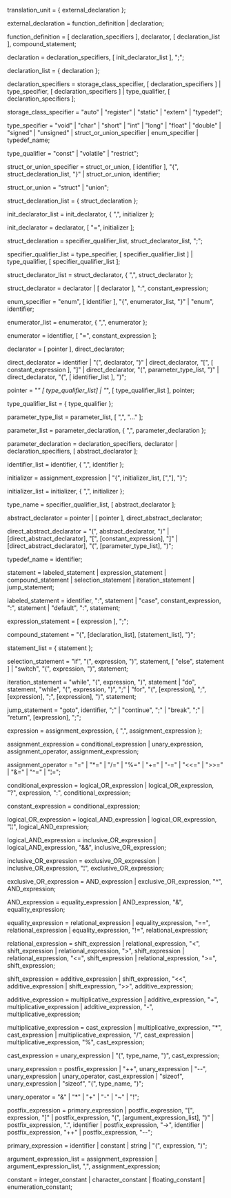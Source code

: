 translation_unit = { external_declaration };

external_declaration = function_definition
                      | declaration;

function_definition = [ declaration_specifiers ], declarator, [ declaration_list ], compound_statement;

declaration = declaration_specifiers, [ init_declarator_list ], ";";

declaration_list = { declaration };

declaration_specifiers = storage_class_specifier, [ declaration_specifiers ]
                        | type_specifier, [ declaration_specifiers ]
                        | type_qualifier, [ declaration_specifiers ];

storage_class_specifier = "auto" | "register" | "static" | "extern" | "typedef";

type_specifier = "void" | "char" | "short" | "int" | "long" | "float" | "double" | "signed" | "unsigned"
                  | struct_or_union_specifier
                  | enum_specifier
                  | typedef_name;

type_qualifier = "const" | "volatile" | "restrict";

struct_or_union_specifier = struct_or_union, [ identifier ], "{", struct_declaration_list, "}"
                            | struct_or_union, identifier;

struct_or_union = "struct" | "union";

struct_declaration_list = { struct_declaration };

init_declarator_list = init_declarator, { ",", initializer };

init_declarator = declarator, [ "=", initializer ];

struct_declaration = specifier_qualifier_list, struct_declarator_list, ";";

specifier_qualifier_list = type_specifier, [ specifier_qualifier_list ]
                          | type_qualifier, [ specifier_qualifier_list ];

struct_declarator_list = struct_declarator, { ",", struct_declarator };

struct_declarator = declarator
                    | [ declarator ], ":", constant_expression;

enum_specifier = "enum", [ identifier ], "{", enumerator_list, "}"
                | "enum", identifier;

enumerator_list = enumerator, { ",", enumerator };

enumerator = identifier, [ "=", constant_expression ];

declarator = [ pointer ], direct_declarator;

direct_declarator = identifier
                    | "(", declarator, ")"
                    | direct_declarator, "[", [ constant_expression ], "]"
                    | direct_declarator, "(", parameter_type_list, ")"
                    | direct_declarator, "(", [ identifier_list ], ")";

pointer = "*" [ type_qualifier_list]
          | "*", [ type_qualifier_list ], pointer;

type_qualifier_list = { type_qualifier };

parameter_type_list = parameter_list, [ ",", "..." ];

parameter_list = parameter_declaration, { ",", parameter_declaration };

parameter_declaration = declaration_specifiers, declarator
                        | declaration_specifiers, [ abstract_declarator ];

identifier_list = identifier, { ",", identifier };

initializer = assignment_expression
            | "{", initializer_list, [","], "}";

initializer_list = initializer, { ",", initializer };

type_name = specifier_qualifier_list, [ abstract_declarator ];

abstract_declarator = pointer
                    | [ pointer ], direct_abstract_declarator;

direct_abstract_declarator = "(", abstract_declarator, ")"
                            | [direct_abstract_declarator], "[", [constant_expression], "]"
                            | [direct_abstract_declarator], "(", [parameter_type_list], ")";

typedef_name = identifier;

statement = labeled_statement
          | expression_statement
          | compound_statement
          | selection_statement
          | iteration_statement
          | jump_statement;

labeled_statement = identifier, ":", statement
                    | "case", constant_expression, ":", statement 
                    | "default", ":", statement;

expression_statement = [ expression ], ";";

compound_statement = "{", [declaration_list], [statement_list], "}";

statement_list = { statement };

selection_statement = "if", "(", expression, ")", statement, [ "else", statement ]
                      | "switch", "(", expression, ")", statement;

iteration_statement = "while", "(", expression, ")", statement
                    | "do", statement, "while", "(", expression, ")", ";"
                    | "for", "(", [expression], ";", [expression], ";", [expression], ")", statement;

jump_statement = "goto", identifier, ";"
                | "continue", ";"
                | "break", ";"
                | "return", [expression], ";";

expression = assignment_expression, { ",", assignment_expression };

assignment_expression = conditional_expression
                      | unary_expression, assignment_operator, assignment_expression;

assignment_operator = "=" | "*=" | "/=" | "%=" | "+=" | "-=" | "<<=" | ">>=" | "&=" | "^=" | "¦=";

conditional_expression = logical_OR_expression
                        | logical_OR_expression, "?", expression, ":", conditional_expression;

constant_expression = conditional_expression;

logical_OR_expression = logical_AND_expression
                      | logical_OR_expression, "¦¦", logical_AND_expression;

logical_AND_expression = inclusive_OR_expression
                        | logical_AND_expression, "&&", inclusive_OR_expression;

inclusive_OR_expression = exclusive_OR_expression
                        | inclusive_OR_expression, "¦", exclusive_OR_expression;

exclusive_OR_expression = AND_expression
                        | exclusive_OR_expression, "^", AND_expression;

AND_expression = equality_expression
                | AND_expression, "&", equality_expression;

equality_expression = relational_expression
                    | equality_expression, "==", relational_expression
                    | equality_expression, "!=", relational_expression;

relational_expression = shift_expression
                      | relational_expression, "<", shift_expression
                      | relational_expression, ">", shift_expression
                      | relational_expression, "<=", shift_expression
                      | relational_expression, ">=", shift_expression;

shift_expression = additive_expression
                  | shift_expression, "<<", additive_expression
                  | shift_expression, ">>", additive_expression;

additive_expression = multiplicative_expression
                    | additive_expression, "+", multiplicative_expression
                    | additive_expression, "-", multiplicative_expression;

multiplicative_expression = cast_expression
                          | multiplicative_expression, "*", cast_expression
                          | multiplicative_expression, "/", cast_expression
                          | multiplicative_expression, "%", cast_expression;

cast_expression = unary_expression
                  | "(", type_name, ")", cast_expression;

unary_expression = postfix_expression
                  | "++", unary_expression
                  | "--", unary_expression
                  | unary_operator, cast_expression
                  | "sizeof", unary_expression
                  | "sizeof", "(", type_name, ")";

unary_operator = "&" | "*" | "+" | "-" | "~" | "!";

postfix_expression = primary_expression
                    | postfix_expression, "[", expression, "]"
                    | postfix_expression, "(", [argument_expression_list], ")"
                    | postfix_expression, ".", identifier
                    | postfix_expression, "->", identifier
                    | postfix_expression, "++"
                    | postfix_expression, "--";

primary_expression = identifier
                    | constant
                    | string
                    | "(", expression, ")";

argument_expression_list = assignment_expression
                          | argument_expression_list, ",", assignment_expression;

constant = integer_constant
          | character_constant
          | floating_constant
          | enumeration_constant;
